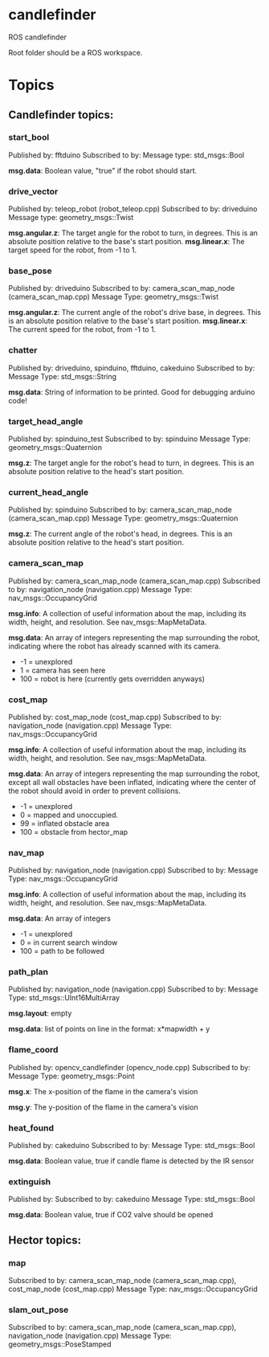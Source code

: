 # candlefinder
ROS candlefinder

Root folder should be a ROS workspace.


# Topics
## Candlefinder topics:

### start_bool
Published by: fftduino
Subscribed to by:
Message type: std_msgs::Bool

__msg.data__: Boolean value, "true" if the robot should start.

### drive_vector
Published by: teleop_robot (robot_teleop.cpp)
Subscribed to by: driveduino
Message type: geometry_msgs::Twist

__msg.angular.z__: The target angle for the robot to turn, in degrees. This is an absolute position relative to the base's start position.
__msg.linear.x__: The target speed for the robot, from -1 to 1.

### base_pose
Published by: driveduino
Subscribed to by: camera_scan_map_node (camera_scan_map.cpp)
Message Type: geometry_msgs::Twist

__msg.angular.z__: The current angle of the robot's drive base, in degrees. This is an absolute position relative to the base's start position.
__msg.linear.x__: The current speed for the robot, from -1 to 1.

### chatter
Published by: driveduino, spinduino, fftduino, cakeduino
Subscribed to by:
Message Type: std_msgs::String

__msg.data__: String of information to be printed. Good for debugging arduino code!

### target_head_angle
Published by: spinduino_test
Subscribed to by: spinduino
Message Type: geometry_msgs::Quaternion

__msg.z__: The target angle for the robot's head to turn, in degrees. This is an absolute position relative to the head's start position.

### current_head_angle
Published by: spinduino
Subscribed to by: camera_scan_map_node (camera_scan_map.cpp)
Message Type: geometry_msgs::Quaternion

__msg.z__: The current angle of the robot's head, in degrees. This is an absolute position relative to the head's start position.

### camera_scan_map
Published by: camera_scan_map_node (camera_scan_map.cpp)
Subscribed to by: navigation_node (navigation.cpp)
Message Type: nav_msgs::OccupancyGrid

__msg.info__: A collection of useful information about the map, including its width, height, and resolution. See nav_msgs::MapMetaData.

__msg.data__: An array of integers representing the map surrounding the robot, indicating where the robot has already scanned with its camera.

- -1 = unexplored
- 1 = camera has seen here
- 100 = robot is here (currently gets overridden anyways)

### cost_map
Published by: cost_map_node (cost_map.cpp)
Subscribed to by: navigation_node (navigation.cpp)
Message Type: nav_msgs::OccupancyGrid

__msg.info__: A collection of useful information about the map, including its width, height, and resolution. See nav_msgs::MapMetaData.

__msg.data__: An array of integers representing the map surrounding the robot, except all wall obstacles have been inflated, indicating where the center of the robot should avoid in order to prevent collisions.

- -1 = unexplored
- 0 = mapped and unoccupied.
- 99 = inflated obstacle area
- 100 = obstacle from hector_map

### nav_map
Published by: navigation_node (navigation.cpp)
Subscribed to by:
Message Type: nav_msgs::OccupancyGrid

__msg.info__: A collection of useful information about the map, including its width, height, and resolution. See nav_msgs::MapMetaData.

__msg.data__: An array of integers

- -1 = unexplored
- 0 = in current search window
- 100 = path to be followed

### path_plan
Published by: navigation_node (navigation.cpp)
Subscribed to by:
Message Type: std_msgs::UInt16MultiArray

__msg.layout__: empty

__msg.data__: list of points on line in the format: x*mapwidth + y

### flame_coord
Published by: opencv_candlefinder (opencv_node.cpp)
Subscribed to by:
Message Type: geometry_msgs::Point

__msg.x__: The x-position of the flame in the camera's vision

__msg.y__: The y-position of the flame in the camera's vision

### heat_found
Published by: cakeduino
Subscribed to by:
Message Type: std_msgs::Bool

__msg.data__: Boolean value, true if candle flame is detected by the IR sensor

### extinguish
Published by:
Subscribed to by: cakeduino
Message Type: std_msgs::Bool

__msg.data__: Boolean value, true if CO2 valve should be opened

## Hector topics:
### map
Subscribed to by: camera_scan_map_node (camera_scan_map.cpp), cost_map_node (cost_map.cpp)
Message Type: nav_msgs::OccupancyGrid

### slam_out_pose
Subscribed to by: camera_scan_map_node (camera_scan_map.cpp), navigation_node (navigation.cpp)
Message Type: geometry_msgs::PoseStamped
